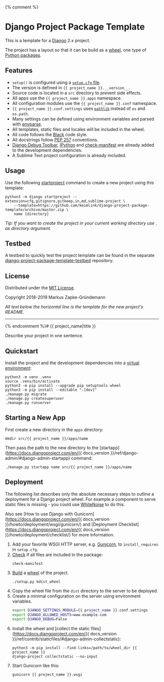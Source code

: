 {% comment %}
# Django Project Package Template

This is a template for a [Django](https://www.djangoproject.com/) 2.x project.

The project has a layout so that it can be build as a [wheel](https://github.com/pypa/wheel), one type of [Python packages](https://pypi.org/help/#packages).

## Features

*   `setup()` is configured using a [`setup.cfg` file](https://setuptools.readthedocs.io/en/latest/setuptools.html#configuring-setup-using-setup-cfg-files).
*   The version is defined in `{{ project_name }}.__version__`.
*   Source code is located in a `src` directory to prevent side effects.
*   All apps use the `{{ project_name }}.apps` namespace.
*   All configuration modules use the `{{ project_name }}.conf` namespace.
*   `{{ project_name }}.conf.settings` uses [`pathlib`](https://docs.python.org/3.7/library/pathlib.html) instead of `os` and `os.path`.
*   Many settings can be defined using environment variables and parsed with [envparse](https://github.com/rconradharris/envparse).
*   All templates, static files and locales will be included in the wheel.
*   All code follows the [Black](https://github.com/ambv/black) code style.
*   All docstrings follow [PEP 257](https://www.python.org/dev/peps/pep-0257/) conventions.
*   [Django Debug Toolbar](https://github.com/jazzband/django-debug-toolbar), [IPython](https://ipython.org/) and [check-manifest](https://github.com/mgedmin/check-manifest) are already added to the development dependencies.
*   A Sublime Text project configuration is already included.

## Usage

Use the following [startproject](https://docs.djangoproject.com/en/stable/ref/django-admin/#django-admin-startproject) command to create a new project using this template:

```console
python3 -m django startproject --extension=cfg,gitignore,gitkeep,in,md,sublime-project \
    --template=https://github.com/keimlink/django-project-package-template/archive/master.zip \
    name [directory]
```

_Tip: If you want to create the project in your current working directory use `.` as directory argument._

## Testbed

A testbed to quickly test the project template can be found in the separate [django-project-package-template-testbed](https://github.com/keimlink/django-project-package-template-testbed) repository.

## License

Distributed under the [MIT License](https://opensource.org/licenses/MIT).

Copyright 2018-2019 Markus Zapke-Gründemann

_All text below the horizontal line is the template for the new project's README._

---
{% endcomment %}# {{ project_name|title }}

Describe your project in one sentence.

## Quickstart

Install the project and the development dependencies into a [virtual environment](https://docs.python.org/3.7/tutorial/venv.html):

```console
python3 -m venv .venv
source .venv/bin/activate
python3 -m pip install --upgrade pip setuptools wheel
python3 -m pip install --editable ".[dev]"
./manage.py migrate
./manage.py createsuperuser
./manage.py runserver
```

## Starting a New App

First create a new directory in the `apps` directory:

```console
mkdir src/{{ project_name }}/apps/name
```

Then pass the path to the new directory to the [startapp](https://docs.djangoproject.com/en/{{ docs_version }}/ref/django-admin/#django-admin-startapp) command:

```console
./manage.py startapp name src/{{ project_name }}/apps/name
```

## Deployment

The following list describes only the absolute necessary steps to outline a deployment for a Django project wheel. For example a component to serve static files is missing - you could use [WhiteNoise](https://github.com/evansd/whitenoise/) to do this.

Also see [How to use Django with Gunicorn](https://docs.djangoproject.com/en/{{ docs_version }}/howto/deployment/wsgi/gunicorn/) and [Deployment Checklist](https://docs.djangoproject.com/en/{{ docs_version }}/howto/deployment/checklist/) for more information.

1.  Add your favorite WSGI HTTP server, e.g.  [Gunicorn](https://gunicorn.org/), to `install_requires` in `setup.cfg`.
2.  [Check](https://github.com/mgedmin/check-manifest) if all files are included in the package:
    ```console
    check-manifest
    ```
3.  [Build](https://packaging.python.org/tutorials/packaging-projects/#generating-distribution-archives) a [wheel](https://github.com/pypa/wheel) of the project.
    ```console
    ./setup.py bdist_wheel
    ```
4.  Copy the wheel file from the `dist` directory to the server to be deployed.
5.  Create a minimal configuration on the server using environment variables.
    ```bash
    export DJANGO_SETTINGS_MODULE={{ project_name }}.conf.settings
    export DJANGO_ALLOWED_HOSTS=www.example.com
    export DJANGO_DEBUG=False
    ```
6.  Install the wheel and [collect the static files](https://docs.djangoproject.com/en/{{ docs_version }}/ref/contrib/staticfiles/#django-admin-collectstatic):
    ```console
    python3 -m pip install --find-links=/path/to/wheel_dir {{ project_name }}
    django-project collectstatic --no-input
    ```
7.  Start Gunicorn like this:
    ```console
    gunicorn {{ project_name }}.wsgi
    ```
